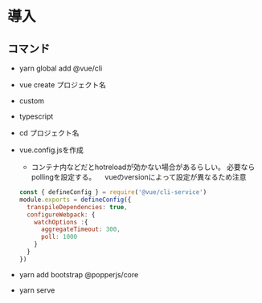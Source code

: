 # 導入

## コマンド

* yarn global add @vue/cli
* vue create プロジェクト名
* custom
* typescript
* cd プロジェクト名
* vue.config.jsを作成
  * コンテナ内などだとhotreloadが効かない場合があるらしい。
  必要ならpollingを設定する。
　vueのversionによって設定が異なるため注意

  ```js
  const { defineConfig } = require('@vue/cli-service')
  module.exports = defineConfig({
    transpileDependencies: true,
    configureWebpack: {
      watchOptions :{
        aggregateTimeout: 300,
        poll: 1000
      }
    }
  })
  ```

* yarn add bootstrap @popperjs/core
* yarn serve

